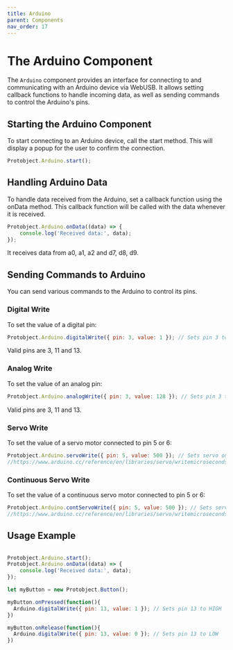 ```yaml
---
title: Arduino 
parent: Components
nav_order: 17
---
```


# The Arduino Component

The `Arduino` component provides an interface for connecting to and communicating with an Arduino device via WebUSB. It allows setting callback functions to handle incoming data, as well as sending commands to control the Arduino's pins.


## Starting the Arduino Component
To start connecting to an Arduino device, call the start method. This will display a popup for the user to confirm the connection.

```javascript
Protobject.Arduino.start();
```

## Handling Arduino Data
To handle data received from the Arduino, set a callback function using the onData method. This callback function will be called with the data whenever it is received.

```javascript
Protobject.Arduino.onData((data) => {
    console.log('Received data:', data);
});

```
It receives data from a0, a1, a2 and d7, d8, d9.

## Sending Commands to Arduino
You can send various commands to the Arduino to control its pins.

### Digital Write
To set the value of a digital pin:

```javascript
Protobject.Arduino.digitalWrite({ pin: 3, value: 1 }); // Sets pin 3 to HIGH
```

Valid pins are 3, 11 and 13.

### Analog Write
To set the value of an analog pin:

```javascript
Protobject.Arduino.analogWrite({ pin: 3, value: 128 }); // Sets pin 3 to a PWM value of 128
```

Valid pins are 3, 11 and 13.

### Servo Write
To set the value of a servo motor connected to pin 5 or 6:

```javascript
Protobject.Arduino.servoWrite({ pin: 5, value: 500 }); // Sets servo on pin 5 to 500 (see writeMicroseconds)
//https://www.arduino.cc/reference/en/libraries/servo/writemicroseconds/

```

### Continuous Servo Write
To set the value of a continuous servo motor connected to pin 5 or 6:

```javascript
Protobject.Arduino.contServoWrite({ pin: 5, value: 500 }); // Sets servo on pin 5 to 500 (see writeMicroseconds)
//https://www.arduino.cc/reference/en/libraries/servo/writemicroseconds/

```

## Usage Example

```javascript

Protobject.Arduino.start();
Protobject.Arduino.onData((data) => {
    console.log('Received data:', data);
});

let myButton = new Protobject.Button();

myButton.onPressed(function(){
  Arduino.digitalWrite({ pin: 13, value: 1 }); // Sets pin 13 to HIGH
})

myButton.onRelease(function(){
  Arduino.digitalWrite({ pin: 13, value: 0 }); // Sets pin 13 to LOW
})
```